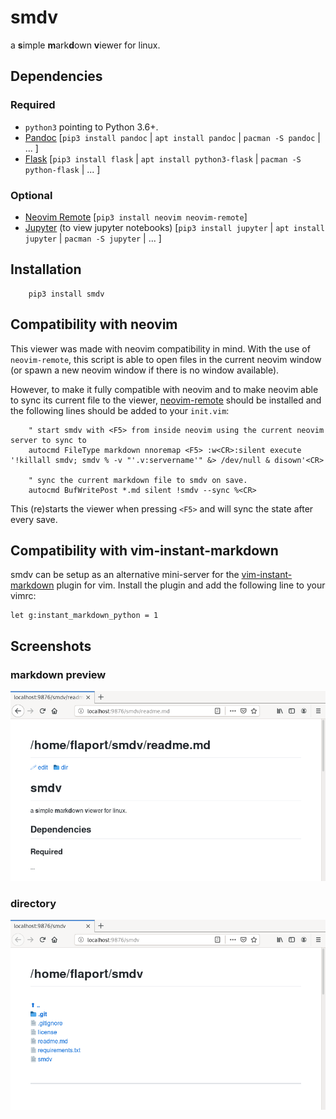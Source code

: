 # smdv
a **s**imple **m**ark**d**own **v**iewer for linux.

## Dependencies

### Required
  - `python3` pointing to Python 3.6+.
  - [Pandoc](http://pandoc.org/) [`pip3 install pandoc` | `apt install pandoc` | `pacman -S pandoc` | ... ]
  - [Flask](http://flask.pocoo.org/) [`pip3 install flask` | `apt install python3-flask` | `pacman -S python-flask` | ... ]

### Optional
  - [Neovim Remote](https://github.com/mhinz/neovim-remote) [`pip3 install neovim neovim-remote`]
  - [Jupyter](http://jupyter.org) (to view jupyter notebooks) [`pip3 install jupyter` | `apt install jupyter` | `pacman -S jupyter` | ... ]

## Installation
```
    pip3 install smdv
```

## Compatibility with neovim
This viewer was made with neovim compatibility in mind. With the use of `neovim-remote`,
this script is able to open files in the current neovim window (or spawn a new neovim
window if there is no window available).

However, to make it fully compatible with neovim and to make neovim able to sync
its current file to the viewer, [neovim-remote](https://github.com/mhinz/neovim-remote)
should be installed and the following lines should be added to your `init.vim`:

```
    " start smdv with <F5> from inside neovim using the current neovim server to sync to
    autocmd FileType markdown nnoremap <F5> :w<CR>:silent execute '!killall smdv; smdv % -v "'.v:servername'" &> /dev/null & disown'<CR>

    " sync the current markdown file to smdv on save.
    autocmd BufWritePost *.md silent !smdv --sync %<CR>
```

This (re)starts the viewer when pressing `<F5>` and will sync the state after every save.

## Compatibility with vim-instant-markdown
smdv can be setup as an alternative mini-server for the
[vim-instant-markdown](https://github.com/suan/vim-instant-markdown) plugin for
vim. Install the plugin and add the following line to your vimrc:
```
let g:instant_markdown_python = 1
```


## Screenshots
### markdown preview
![smdv-dir](img/smdv-md.png)
### directory
![smdv-dir](img/smdv-dir.png)

